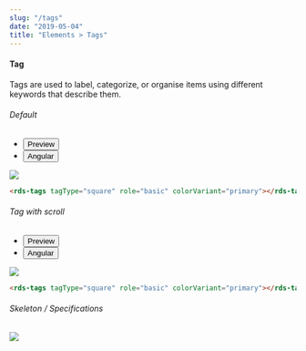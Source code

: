 ```yaml
---
slug: "/tags"
date: "2019-05-04"
title: "Elements > Tags"
---
```


<!-- CSS only -->
<link href="https://cdn.jsdelivr.net/npm/bootstrap@5.1.3/dist/css/bootstrap.min.css" rel="stylesheet" integrity="sha384-1BmE4kWBq78iYhFldvKuhfTAU6auU8tT94WrHftjDbrCEXSU1oBoqyl2QvZ6jIW3" crossorigin="anonymous">
<link rel="stylesheet" href="../assets/css/style-elements.css">
<link rel="stylesheet" href="../assets/css/main.css">

#### Tag

<p class="checkbox-def">Tags are used to label, categorize, or organise items using different keywords that describe them.</p>

<section class="py-4">
    <h6>Default</h6>
    <div class="py-3">
      <div class="cust-tabs">
        <ul class="nav nav-tabs" id="myTab" role="tablist">
          <li class="nav-item" role="presentation">
            <button class="nav-link active" id="Preview-tab" data-bs-toggle="tab" data-bs-target="#Preview" type="button" role="tab" aria-controls="Preview" aria-selected="true">Preview </button>
          </li>
          <li class="nav-item" role="presentation">
            <button class="nav-link" id="angular-tab" data-bs-toggle="tab" data-bs-target="#angular" type="button" role="tab" aria-controls="angular" aria-selected="false"><i class="bi bi-code-slash" style="font-size:1.0rem"></i>Angular</button>
          </li>
        </ul>
      </div>
      <div class="tab-content card border" id="myTabContent">
        <div class="tab-pane fade show active" id="Preview" role="tabpanel" aria-labelledby="Preview-tab">
          <div class="contents p-5">
            <div class="row">
              <div class="col-md-12">
                <img src="/images/tag.png" class="img-fuild w-100"> 
              </div>
            </div>                               
            </div>
        </div>
        <div class="tab-pane fade show" id="angular" role="tabpanel" aria-labelledby="Preview-tab">
          <div class="contents bg-code">
      
<div class="row  m-0 p-4">

```html
<rds-tags tagType="square" role="basic" colorVariant="primary"></rds-tags>
```
</div>
         </div>
        </div>
      </div>
    </div>

</section>

<section class="py-4">
    <h6>Tag with scroll</h6>
    <div class="py-3">
      <div class="cust-tabs">
        <ul class="nav nav-tabs" id="myTab" role="tablist">
          <li class="nav-item" role="presentation">
            <button class="nav-link active" id="PreviewScroll-tab" data-bs-toggle="tab" data-bs-target="#PreviewScroll" type="button" role="tab" aria-controls="PreviewScroll" aria-selected="true">Preview </button>
          </li>
          <li class="nav-item" role="presentation">
            <button class="nav-link" id="angularScroll-tab" data-bs-toggle="tab" data-bs-target="#angularScroll" type="button" role="tab" aria-controls="angularScroll" aria-selected="false"><i class="bi bi-code-slash" style="font-size:1.0rem"></i>Angular</button>
          </li>
        </ul>
      </div>
      <div class="tab-content card border" id="myTabContent">
        <div class="tab-pane fade show active" id="PreviewScroll" role="tabpanel" aria-labelledby="PreviewScroll-tab">
          <div class="contents p-5">
            <div class="row">
              <div class="col-md-12">
                <img src="/images/tag-scroll.png" class="img-fuild w-100"> 
              </div>
            </div>                               
            </div>
        </div>
        <div class="tab-pane fade show" id="angularScroll" role="tabpanel" aria-labelledby="angularScroll-tab">
          <div class="contents bg-code">
      
<div class="row  m-0 p-4">

```html
<rds-tags tagType="square" role="basic" colorVariant="primary"></rds-tags>
```
</div>
         </div>
        </div>
      </div>
    </div>

</section>
<!-- Skeleton / Specifications -->
 <section class="py-4">
                        <h6>
                           Skeleton / Specifications
                        </h6>
                        <div class="py-3">
                              <!-- Tab panes -->
                              <div class="card border p-5">
                                 <div class="row">
                                    <div class="col-md-5">
                                       <img src="/images/skel-tags1.png" class="img-fluid">
                                    </div> 
                                 </div>
                              </div>
                        </div>
                     </section>
